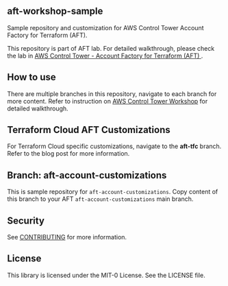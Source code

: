 ## aft-workshop-sample

Sample repository and customization for AWS Control Tower Account Factory for Terraform (AFT).

This repository is part of AFT lab. For detailed walkthrough, please check the lab in [AWS Control Tower - Account Factory for Terraform (AFT)
](https://catalog.workshops.aws/control-tower/en-US/customization/aft).

## How to use 

There are multiple branches in this repository, navigate to each branch for more content. Refer to instruction on [AWS Control Tower Workshop](https://catalog.workshops.aws/control-tower/en-US) for detailed walkthrough.

## Terraform Cloud AFT Customizations

For Terraform Cloud specific customizations, navigate to the **aft-tfc** branch. Refer to the blog post for more information. 

## Branch: aft-account-customizations

This is sample repository for `aft-account-customizations`. Copy content of this branch to your AFT `aft-account-customizations` main branch.

## Security

See [CONTRIBUTING](CONTRIBUTING.md#security-issue-notifications) for more information.

## License

This library is licensed under the MIT-0 License. See the LICENSE file.

